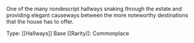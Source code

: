One of the many nondescript hallways snaking through the estate and providing elegant causeways between the more noteworthy destinations that the house has to offer.

Type: [[Hallways]]
Base [[Rarity]]: Commonplace